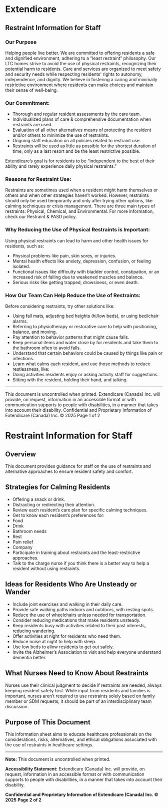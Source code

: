 # Extendicare
## Restraint Information for Staff

### Our Purpose
Helping people live better. We are committed to offering residents a safe and dignified environment, adhering to a “least restraint” philosophy. Our LTC homes strive to avoid the use of physical restraints, recognizing their potential harm to residents. Care and services are organized to meet safety and security needs while respecting residents' rights to autonomy, independence, and dignity. We believe in fostering a caring and minimally restrictive environment where residents can make choices and maintain their sense of well-being.

### Our Commitment:
- Thorough and regular resident assessments by the care team.
- Individualized plans of care & comprehensive documentation when restraints are used.
- Evaluation of all other alternatives means of protecting the resident and/or others to minimize the use of restraints.
- Ongoing staff education on all policies related to restraint use.
- Restraints will be used as little as possible for the shortest duration of time, only as a last resort and be the least restrictive possible.

Extendicare’s goal is for residents to be “independent to the best of their ability and rarely experience daily physical restraints.”

### Reasons for Restraint Use:
Restraints are sometimes used when a resident might harm themselves or others and when other strategies haven’t worked. However, restraints should only be used temporarily and only after trying other options, like calming techniques or crisis management. There are three main types of restraints: Physical, Chemical, and Environmental. For more information, check our Restraint & PASD policy.

### Why Reducing the Use of Physical Restraints is Important:
Using physical restraints can lead to harm and other health issues for residents, such as:
- Physical problems like pain, skin sores, or injuries.
- Mental health effects like anxiety, depression, confusion, or feeling isolated.
- Functional issues like difficulty with bladder control, constipation, or an increased risk of falling due to weakened muscles and balance.
- Serious risks like getting trapped, drowsiness, or even death.

### How Our Team Can Help Reduce the Use of Restraints:
Before considering restraints, try other solutions like:
- Using fall mats, adjusting bed heights (hi/low beds), or using bed/chair alarms.
- Referring to physiotherapy or restorative care to help with positioning, balance, and moving.
- Pay attention to behavior patterns that might cause falls.
- Keep personal items and water close by for residents and take them to the bathroom often to avoid falls.
- Understand that certain behaviors could be caused by things like pain or infections.
- Learn what calms each resident, and use those methods to reduce restlessness, like:
- Doing activities residents enjoy or asking activity staff for suggestions.
- Sitting with the resident, holding their hand, and talking.

----

This document is uncontrolled when printed.
Extendicare (Canada) Inc. will provide, on request, information in an accessible format or with communication supports to people with disabilities, in a manner that takes into account their disability.
Confidential and Proprietary Information of Extendicare (Canada) Inc. © 2025
Page 1 of 2

# Restraint Information for Staff

## Overview
This document provides guidance for staff on the use of restraints and alternative approaches to ensure resident safety and comfort.

## Strategies for Calming Residents
- Offering a snack or drink.
- Distracting or redirecting their attention.
- Review each resident’s care plan for specific calming techniques.
- Get to know each resident’s preferences for:
- Food
- Drink
- Bathroom needs
- Rest
- Pain relief
- Company
- Participate in training about restraints and the least-restrictive approaches.
- Talk to the charge nurse if you think there is a better way to help a resident without using restraints.

## Ideas for Residents Who Are Unsteady or Wander
- Include joint exercises and walking in their daily care.
- Provide safe walking paths indoors and outdoors, with resting spots.
- Reduce the use of wheelchairs unless needed for transportation.
- Consider reducing medications that make residents unsteady.
- Keep residents busy with activities related to their past interests, reducing wandering.
- Offer activities at night for residents who need them.
- Reduce noise at night to help with sleep.
- Use low beds to allow residents to get out safely.
- Invite the Alzheimer’s Association to visit and help everyone understand dementia better.

## What Nurses Need to Know About Restraints
Nurses use their clinical judgment to decide if restraints are needed, always keeping resident safety first. While input from residents and families is important, nurses aren’t required to use restraints solely based on family member or SDM requests; it should be part of an interdisciplinary team discussion.

## Purpose of This Document
This information sheet aims to educate healthcare professionals on the considerations, risks, alternatives, and ethical obligations associated with the use of restraints in healthcare settings.

----

**Note:** This document is uncontrolled when printed.

**Accessibility Statement:** Extendicare (Canada) Inc. will provide, on request, information in an accessible format or with communication supports to people with disabilities, in a manner that takes into account their disability.

**Confidential and Proprietary Information of Extendicare (Canada) Inc. © 2025**
**Page 2 of 2**